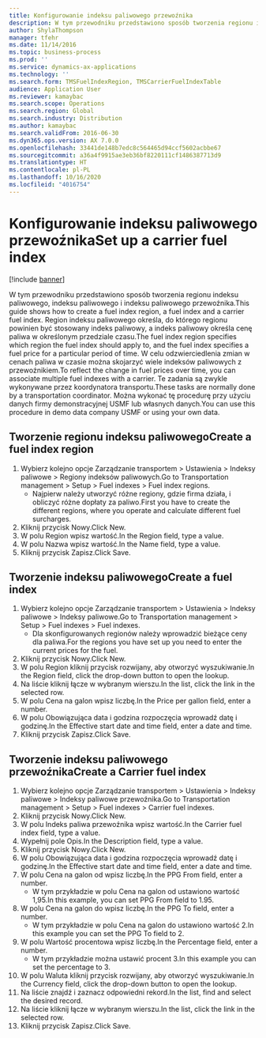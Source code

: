 ```yaml
---
title: Konfigurowanie indeksu paliwowego przewoźnika
description: W tym przewodniku przedstawiono sposób tworzenia regionu indeksu paliwowego, indeksu paliwowego i indeksu paliwowego przewoźnika.
author: ShylaThompson
manager: tfehr
ms.date: 11/14/2016
ms.topic: business-process
ms.prod: ''
ms.service: dynamics-ax-applications
ms.technology: ''
ms.search.form: TMSFuelIndexRegion, TMSCarrierFuelIndexTable
audience: Application User
ms.reviewer: kamaybac
ms.search.scope: Operations
ms.search.region: Global
ms.search.industry: Distribution
ms.author: kamaybac
ms.search.validFrom: 2016-06-30
ms.dyn365.ops.version: AX 7.0.0
ms.openlocfilehash: 33441de148b7edc8c564465d94ccf5602acbbe67
ms.sourcegitcommit: a36a4f9915ae3eb36bf8220111cf1486387713d9
ms.translationtype: HT
ms.contentlocale: pl-PL
ms.lasthandoff: 10/16/2020
ms.locfileid: "4016754"
---
```

# <a name="set-up-a-carrier-fuel-index"></a><span data-ttu-id="2b654-103">Konfigurowanie indeksu paliwowego przewoźnika</span><span class="sxs-lookup"><span data-stu-id="2b654-103">Set up a carrier fuel index</span></span>

[!include [banner](../../includes/banner.md)]

<span data-ttu-id="2b654-104">W tym przewodniku przedstawiono sposób tworzenia regionu indeksu paliwowego, indeksu paliwowego i indeksu paliwowego przewoźnika.</span><span class="sxs-lookup"><span data-stu-id="2b654-104">This guide shows how to create a fuel index region, a fuel index and a carrier fuel index.</span></span> <span data-ttu-id="2b654-105">Region indeksu paliwowego określa, do którego regionu powinien być stosowany indeks paliwowy, a indeks paliwowy określa cenę paliwa w określonym przedziale czasu.</span><span class="sxs-lookup"><span data-stu-id="2b654-105">The fuel index region specifies which region the fuel index should apply to, and the fuel index specifies a fuel price for a particular period of time.</span></span> <span data-ttu-id="2b654-106">W celu odzwierciedlenia zmian w cenach paliwa w czasie można skojarzyć wiele indeksów paliwowych z przewoźnikiem.</span><span class="sxs-lookup"><span data-stu-id="2b654-106">To reflect the change in fuel prices over time, you can associate multiple fuel indexes with a carrier.</span></span>  <span data-ttu-id="2b654-107">Te zadania są zwykle wykonywane przez koordynatora transportu.</span><span class="sxs-lookup"><span data-stu-id="2b654-107">These tasks are normally done by a transportation coordinator.</span></span> <span data-ttu-id="2b654-108">Można wykonać tę procedurę przy użyciu danych firmy demonstracyjnej USMF lub własnych danych.</span><span class="sxs-lookup"><span data-stu-id="2b654-108">You can use this procedure in demo data company USMF or using your own data.</span></span>


## <a name="create-a-fuel-index-region"></a><span data-ttu-id="2b654-109">Tworzenie regionu indeksu paliwowego</span><span class="sxs-lookup"><span data-stu-id="2b654-109">Create a fuel index region</span></span>
1. <span data-ttu-id="2b654-110">Wybierz kolejno opcje Zarządzanie transportem > Ustawienia > Indeksy paliwowe > Regiony indeksów paliwowych.</span><span class="sxs-lookup"><span data-stu-id="2b654-110">Go to Transportation management > Setup > Fuel indexes > Fuel index regions.</span></span>
    * <span data-ttu-id="2b654-111">Najpierw należy utworzyć różne regiony, gdzie firma działa, i obliczyć różne dopłaty za paliwo.</span><span class="sxs-lookup"><span data-stu-id="2b654-111">First you have to create the different regions, where you operate and calculate different fuel surcharges.</span></span>  
2. <span data-ttu-id="2b654-112">Kliknij przycisk Nowy.</span><span class="sxs-lookup"><span data-stu-id="2b654-112">Click New.</span></span>
3. <span data-ttu-id="2b654-113">W polu Region wpisz wartość.</span><span class="sxs-lookup"><span data-stu-id="2b654-113">In the Region field, type a value.</span></span>
4. <span data-ttu-id="2b654-114">W polu Nazwa wpisz wartość.</span><span class="sxs-lookup"><span data-stu-id="2b654-114">In the Name field, type a value.</span></span>
5. <span data-ttu-id="2b654-115">Kliknij przycisk Zapisz.</span><span class="sxs-lookup"><span data-stu-id="2b654-115">Click Save.</span></span>

## <a name="create-a-fuel-index"></a><span data-ttu-id="2b654-116">Tworzenie indeksu paliwowego</span><span class="sxs-lookup"><span data-stu-id="2b654-116">Create a fuel index</span></span>
1. <span data-ttu-id="2b654-117">Wybierz kolejno opcje Zarządzanie transportem > Ustawienia > Indeksy paliwowe > Indeksy paliwowe.</span><span class="sxs-lookup"><span data-stu-id="2b654-117">Go to Transportation management > Setup > Fuel indexes > Fuel indexes.</span></span>
    * <span data-ttu-id="2b654-118">Dla skonfigurowanych regionów należy wprowadzić bieżące ceny dla paliwa.</span><span class="sxs-lookup"><span data-stu-id="2b654-118">For the regions you have set up you need to enter the current prices for the fuel.</span></span>  
2. <span data-ttu-id="2b654-119">Kliknij przycisk Nowy.</span><span class="sxs-lookup"><span data-stu-id="2b654-119">Click New.</span></span>
3. <span data-ttu-id="2b654-120">W polu Region kliknij przycisk rozwijany, aby otworzyć wyszukiwanie.</span><span class="sxs-lookup"><span data-stu-id="2b654-120">In the Region field, click the drop-down button to open the lookup.</span></span>
4. <span data-ttu-id="2b654-121">Na liście kliknij łącze w wybranym wierszu.</span><span class="sxs-lookup"><span data-stu-id="2b654-121">In the list, click the link in the selected row.</span></span>
5. <span data-ttu-id="2b654-122">W polu Cena na galon wpisz liczbę.</span><span class="sxs-lookup"><span data-stu-id="2b654-122">In the Price per gallon field, enter a number.</span></span>
6. <span data-ttu-id="2b654-123">W polu Obowiązująca data i godzina rozpoczęcia wprowadź datę i godzinę.</span><span class="sxs-lookup"><span data-stu-id="2b654-123">In the Effective start date and time field, enter a date and time.</span></span>
7. <span data-ttu-id="2b654-124">Kliknij przycisk Zapisz.</span><span class="sxs-lookup"><span data-stu-id="2b654-124">Click Save.</span></span>

## <a name="create-a-carrier-fuel-index"></a><span data-ttu-id="2b654-125">Tworzenie indeksu paliwowego przewoźnika</span><span class="sxs-lookup"><span data-stu-id="2b654-125">Create a Carrier fuel index</span></span>
1. <span data-ttu-id="2b654-126">Wybierz kolejno opcje Zarządzanie transportem > Ustawienia > Indeksy paliwowe > Indeksy paliwowe przewoźnika.</span><span class="sxs-lookup"><span data-stu-id="2b654-126">Go to Transportation management > Setup > Fuel indexes > Carrier fuel indexes.</span></span>
2. <span data-ttu-id="2b654-127">Kliknij przycisk Nowy.</span><span class="sxs-lookup"><span data-stu-id="2b654-127">Click New.</span></span>
3. <span data-ttu-id="2b654-128">W polu Indeks paliwa przewoźnika wpisz wartość.</span><span class="sxs-lookup"><span data-stu-id="2b654-128">In the Carrier fuel index field, type a value.</span></span>
4. <span data-ttu-id="2b654-129">Wypełnij pole Opis.</span><span class="sxs-lookup"><span data-stu-id="2b654-129">In the Description field, type a value.</span></span>
5. <span data-ttu-id="2b654-130">Kliknij przycisk Nowy.</span><span class="sxs-lookup"><span data-stu-id="2b654-130">Click New.</span></span>
6. <span data-ttu-id="2b654-131">W polu Obowiązująca data i godzina rozpoczęcia wprowadź datę i godzinę.</span><span class="sxs-lookup"><span data-stu-id="2b654-131">In the Effective start date and time field, enter a date and time.</span></span>
7. <span data-ttu-id="2b654-132">W polu Cena na galon od wpisz liczbę.</span><span class="sxs-lookup"><span data-stu-id="2b654-132">In the PPG From field, enter a number.</span></span>
    * <span data-ttu-id="2b654-133">W tym przykładzie w polu Cena na galon od ustawiono wartość 1,95.</span><span class="sxs-lookup"><span data-stu-id="2b654-133">In this example, you can set PPG From field to 1.95.</span></span>  
8. <span data-ttu-id="2b654-134">W polu Cena na galon do wpisz liczbę.</span><span class="sxs-lookup"><span data-stu-id="2b654-134">In the PPG To field, enter a number.</span></span>
    * <span data-ttu-id="2b654-135">W tym przykładzie w polu Cena na galon do ustawiono wartość 2.</span><span class="sxs-lookup"><span data-stu-id="2b654-135">In this example you can set the PPG To field to 2.</span></span>  
9. <span data-ttu-id="2b654-136">W polu Wartość procentowa wpisz liczbę.</span><span class="sxs-lookup"><span data-stu-id="2b654-136">In the Percentage field, enter a number.</span></span>
    * <span data-ttu-id="2b654-137">W tym przykładzie można ustawić procent 3.</span><span class="sxs-lookup"><span data-stu-id="2b654-137">In this example you can set the percentage to 3.</span></span>  
10. <span data-ttu-id="2b654-138">W polu Waluta kliknij przycisk rozwijany, aby otworzyć wyszukiwanie.</span><span class="sxs-lookup"><span data-stu-id="2b654-138">In the Currency field, click the drop-down button to open the lookup.</span></span>
11. <span data-ttu-id="2b654-139">Na liście znajdź i zaznacz odpowiedni rekord.</span><span class="sxs-lookup"><span data-stu-id="2b654-139">In the list, find and select the desired record.</span></span>
12. <span data-ttu-id="2b654-140">Na liście kliknij łącze w wybranym wierszu.</span><span class="sxs-lookup"><span data-stu-id="2b654-140">In the list, click the link in the selected row.</span></span>
13. <span data-ttu-id="2b654-141">Kliknij przycisk Zapisz.</span><span class="sxs-lookup"><span data-stu-id="2b654-141">Click Save.</span></span>


